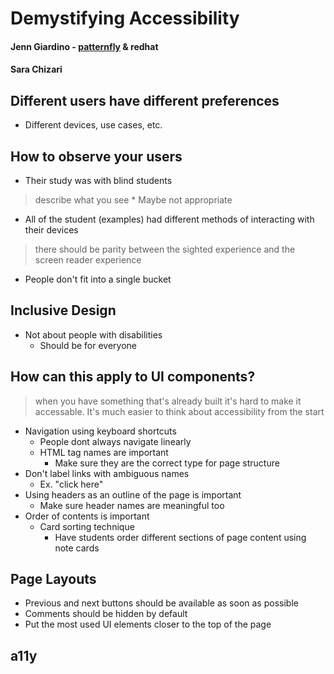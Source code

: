 # Demystifying Accessibility
#### Jenn Giardino - [patternfly](pf-next.com) & redhat
#### Sara Chizari
## Different users have different preferences
* Different devices, use cases, etc.
## How to observe your users
* Their study was with blind students
> describe what you see
    * Maybe not appropriate
* All of the student (examples) had different methods of interacting with their devices
> there should be parity between the sighted experience and the screen reader experience
* People don't fit into a single bucket
## Inclusive Design
* Not about people with disabilities
    * Should be for everyone
## How can this apply to UI components?
> when you have something that's already built it's hard to make it accessable.  It's much easier to think about accessibility from the start
* Navigation using keyboard shortcuts
    * People dont always navigate linearly
    * HTML tag names are important
        * Make sure they are the correct type for page structure
* Don't label links with ambiguous names
    * Ex. "click here"
* Using headers as an outline of the page is important
    * Make sure header names are meaningful too
* Order of contents is important
    * Card sorting technique
        * Have students order different sections of page content using note cards
## Page Layouts
* Previous and next buttons should be available as soon as possible
* Comments should be hidden by default
* Put the most used UI elements closer to the top of the page
## a11y